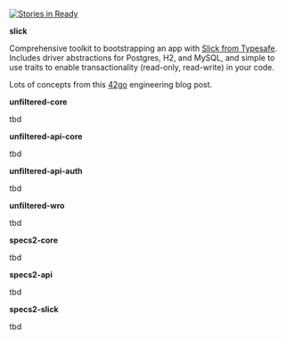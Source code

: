 

[![Stories in Ready](https://badge.waffle.io/bloo/scala-tools.png?label=ready)](http://waffle.io/bloo/scala-tools)

__slick__

Comprehensive toolkit to bootstrapping an app with [Slick from Typesafe](http://slick.typesafe.com/). Includes driver
abstractions for Postgres, H2, and MySQL, and simple to use traits to enable transactionality (read-only, read-write)
in your code.

Lots of concepts from this [42go](http://eng.42go.com/scala-slick-database-drivers-type-safing-session-concurrency/)
engineering blog post.

__unfiltered-core__

tbd

__unfiltered-api-core__

tbd

__unfiltered-api-auth__

tbd

__unfiltered-wro__

tbd

__specs2-core__

tbd

__specs2-api__

tbd

__specs2-slick__

tbd
